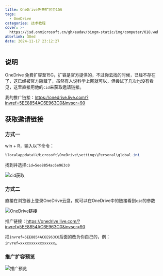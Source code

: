 ```yaml
---
title: OneDrive免费扩容至15G
tags:
  - OneDrive
categories: 技术教程
cover: >-
  https://jsd.onmicrosoft.cn/gh/eudav/bingm-static/img/computer/018.webp
abbrlink: 38ed
date: 2024-11-17 23:12:27
---
```


## 说明

OneDrive 免费扩容至15G，扩容是官方提供的，不过你去找的时候，已经不存在了，这已经被官方隐藏了，虽然有人说科学上网就可以，但尝试了几次也没有看见，这里直接用他的`cid`来获取邀请链接。

我的推广链接：https://onedrive.live.com/?invref=5EE8854AC6E963C0&invscr=90

## 获取邀请链接

### 方式一

win + R，输入以下命令：

```powershell
%localappdata%\Microsoft\OneDrive\settings\Personal\global.ini
```

找到并选择`cid=5ee8854ac6e963c0`

![cid获取](https://s2.loli.net/2024/11/18/eb9CQTaXZAU48uO.png)

### 方式二

直接在浏览器上登录OneDrive云盘，就可以在OneDrive中的链接看到`cid`的参数

![OneDrive链接](https://s2.loli.net/2024/11/18/bhMeBmnQduER8Xi.png)

推广链接：https://onedrive.live.com/?invref=5EE8854AC6E963C0&invscr=90

把`invref=5EE8854AC6E963C0`后面的改为你自己的，例：`invref=xxxxxxxxxxxxxxxx`。

### 推广扩容预览

![推广预览](https://s2.loli.net/2024/11/18/aqtKD4Gj87TIRwV.webp)